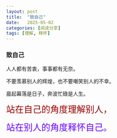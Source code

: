 ```yaml
---
layout: post
title:  "致自己"
date:   2025-05-02
categories: [阅读分享]
tags: [理解, 释怀]  
---
```


### 致自己

人人都有苦衷，事事都有无奈。

不要羡慕别人的辉煌，也不要嘲笑别人的不幸。

晨起幕落是日子，奔波忙碌是人生。

<span style="font-size: 24px"><font color="#990000">站在自己的角度理解别人，</font> </span>

<span style="font-size: 24px"><font color="#6600ff">站在别人的角度释怀自己。</font> </span>
